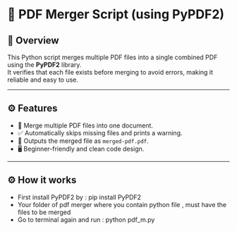 # 📄 PDF Merger Script (using PyPDF2)

## 🧠 Overview
This Python script merges multiple PDF files into a single combined PDF using the **PyPDF2** library.  
It verifies that each file exists before merging to avoid errors, making it reliable and easy to use.

---

## ⚙️ Features
- 🧩 Merge multiple PDF files into one document.  
- ✅ Automatically skips missing files and prints a warning.  
- 💾 Outputs the merged file as `merged-pdf.pdf`.  
- 🖥️ Beginner-friendly and clean code design.

---

## :gear: How it works
- First install PyPDF2 by : pip install PyPDF2
- Your folder of pdf merger where you contain python file , must have the files to be merged
- Go to terminal again and run : python pdf_m.py
